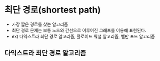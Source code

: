 # 최단 경로(shortest path)

- 가장 짧은 경로를 찾는 알고리즘
- 최단 경로 문제는 보통 노드와 간선으로 이루어진 그래프를 이용해 표현된다.
- ex) 다익스트라 최단 경로 알고리즘, 플로이드 워셜 알고리즘, 벨만 포드 알고리즘

## 다익스트라 최단 경로 알고리즘
